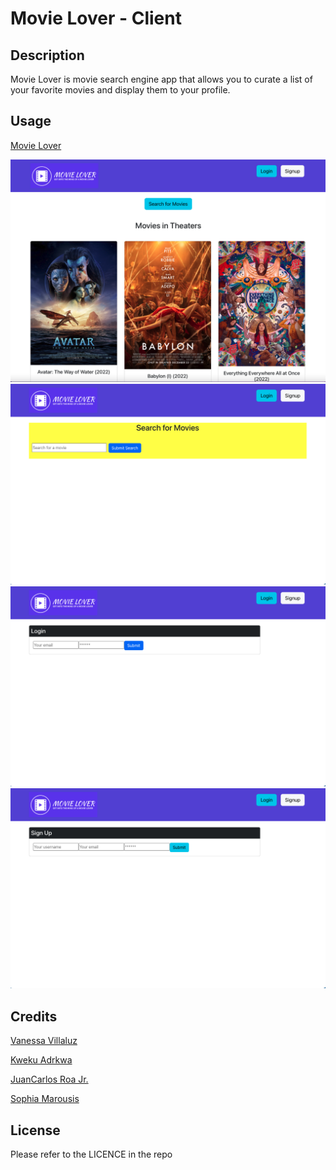 
# Movie Lover - Client

## Description

Movie Lover is movie search engine app that allows you to curate a list of your favorite movies and display them to your profile.


## Usage

[Movie Lover](https://movie-lover.herokuapp.com/login)

![screenshot-01](./assets/images/screenshot-01.png)
![screenshot-02](./assets/images/screenshot-02.png)
![screenshot-03](./assets/images/screenshot-03.png)
![screenshot-04](./assets/images/screenshot-04.png)

## Credits

[Vanessa Villaluz](https://github.com/faye3091)

[Kweku Adrkwa](https://github.com/1kweku)

[JuanCarlos Roa Jr.](https://github.com/Jcroa25)

[Sophia Marousis](https://github.com/marousiss)


## License

Please refer to the LICENCE in the repo

